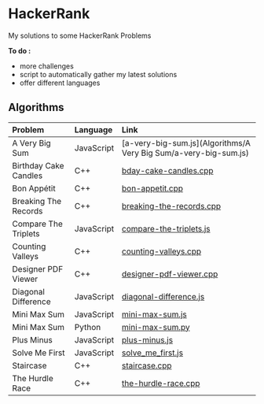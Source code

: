 # HackerRank

My solutions to some HackerRank Problems


**To do :**

* more challenges
* script to automatically gather my latest solutions
* offer different languages



## Algorithms


| Problem        | Language           | Link  |
| :------------- |:-------------| :-----|
| A Very Big Sum | JavaScript | [a-very-big-sum.js](Algorithms/A Very Big Sum/a-very-big-sum.js) |
| Birthday Cake Candles | C++ |   [bday-cake-candles.cpp](https://github.com/otmanesabir/HackerRank/blob/master/algorithms/Birthday%20Cake%20Candles/bday-cake-candles.cpp) |
| Bon Appétit | C++ | [bon-appetit.cpp](https://github.com/otmanesabir/HackerRank/blob/master/algorithms/Bon%20App%C3%A9tit/bon-appetit.cpp) |
| Breaking The Records | C++ | [breaking-the-records.cpp](https://github.com/otmanesabir/HackerRank/blob/master/algorithms/Breaking%20The%20Records/breaking-the-records.cpp) |
| Compare The Triplets | JavaScript | [compare-the-triplets.js](https://github.com/otmanesabir/HackerRank/blob/master/algorithms/Compare%20The%20Triplets/compare-the-triplets.js) |
| Counting Valleys | C++ | [counting-valleys.cpp](https://github.com/otmanesabir/HackerRank/blob/master/algorithms/Counting%20Valleys/counting-valleys.cpp) |
| Designer PDF Viewer | C++ | [designer-pdf-viewer.cpp](https://github.com/otmanesabir/HackerRank/blob/master/algorithms/Designer%20PDF%20Viewer/designer-pdf-viewer.cpp) |
| Diagonal Difference | JavaScript | [diagonal-difference.js](https://github.com/otmanesabir/HackerRank/blob/master/algorithms/Diagonal%20Difference/diagonal-difference.js) |
| Mini Max Sum | JavaScript | [mini-max-sum.js](https://github.com/otmanesabir/HackerRank/blob/master/algorithms/Mini%20Max%20Sum/mini-max-sum.js) |
| Mini Max Sum | Python | [mini-max-sum.py](https://github.com/otmanesabir/HackerRank/blob/master/algorithms/Mini%20Max%20Sum/mini-max-sum.py) |
| Plus Minus | JavaScript | [plus-minus.js](https://github.com/otmanesabir/HackerRank/tree/master/algorithms/Plus%20Minus) |
| Solve Me First | JavaScript | [solve_me_first.js](https://github.com/otmanesabir/HackerRank/blob/master/algorithms/Solve%20Me%20First/solve_me_first.js) |
| Staircase | C++ | [staircase.cpp](https://github.com/otmanesabir/HackerRank/blob/master/algorithms/Staircase/staircase.cpp) |
| The Hurdle Race | C++ | [the-hurdle-race.cpp](https://github.com/otmanesabir/HackerRank/blob/master/algorithms/The%20Hurdle%20Race/the-hurdle-race.cpp) |